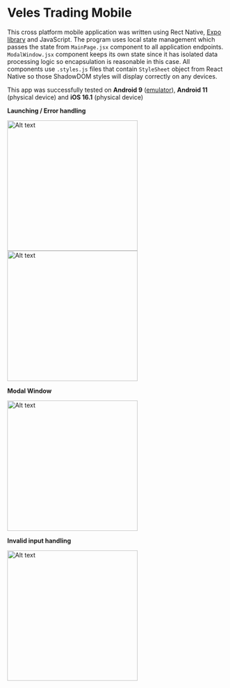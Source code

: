# Veles Trading Mobile
This cross platform mobile application was written using Rect Native, [Expo library](https://expo.dev/) and JavaScript. 
The program uses local state management which passes the state from `MainPage.jsx` component to all application endpoints.
`ModalWindow.jsx` component keeps its own state since it has isolated data processing logic so encapsulation is reasonable in this case. 
All components use `.styles.js` files that contain `StyleSheet` object from React Native so those ShadowDOM styles will display correctly on any devices.

This app was successfully tested on **Android 9** ([emulator](https://developer.android.com/studio/run/emulator)), 
**Android 11** (physical device) and **iOS 16.1** (physical device)

  **Launching / Error handling**
  
  <img
  src="https://user-images.githubusercontent.com/125201494/218453065-88370a09-accd-4d0b-b352-f22ceb4c80d7.png"
  alt="Alt text"
  title="Optional title"
  style="width: 300px">
  <img
  src="https://user-images.githubusercontent.com/125201494/218453495-a4190bfd-3c21-4556-bad4-26e11bf6e85f.png"
  alt="Alt text"
  title="Optional title"
  style="width: 300px">
  
  **Modal Window**
  
  <img
  src="https://user-images.githubusercontent.com/125201494/218454249-3cb0c246-f2a2-44b5-9410-a6f6485b823f.png"
  alt="Alt text"
  title="Optional title"
  style="width: 300px">
  
   **Invalid input handling**
  
  <img
  src="https://user-images.githubusercontent.com/125201494/218454690-9c529061-07a9-4600-a645-b662fd63b607.png"
  alt="Alt text"
  title="Optional title"
  style="width: 300px">
